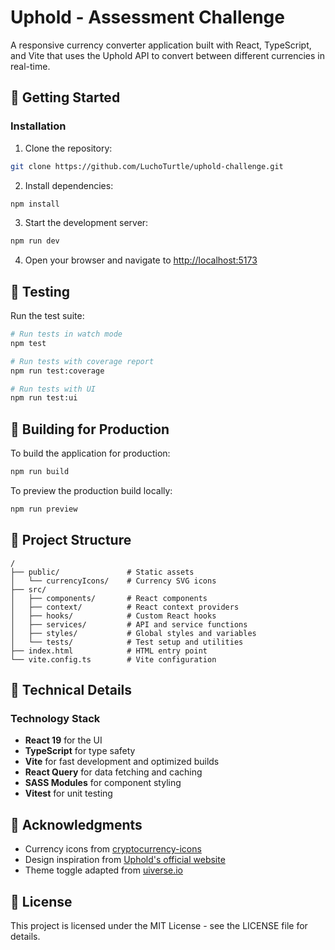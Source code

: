 # Uphold - Assessment Challenge

A responsive currency converter application built with React, TypeScript, and Vite that uses the Uphold API to convert between different currencies in real-time.

## 🚀 Getting Started

### Installation

1. Clone the repository:

```bash
git clone https://github.com/LuchoTurtle/uphold-challenge.git
```

2. Install dependencies:

```bash
npm install
```

3. Start the development server:

```bash
npm run dev
```

4. Open your browser and navigate to [http://localhost:5173](http://localhost:5173)

## 🧪 Testing

Run the test suite:

```bash
# Run tests in watch mode
npm test

# Run tests with coverage report
npm run test:coverage

# Run tests with UI
npm run test:ui
```

## 🔨 Building for Production

To build the application for production:

```bash
npm run build
```

To preview the production build locally:

```bash
npm run preview
```

## 📁 Project Structure

```
/
├── public/               # Static assets
│   └── currencyIcons/    # Currency SVG icons
├── src/
│   ├── components/       # React components
│   ├── context/          # React context providers
│   ├── hooks/            # Custom React hooks
│   ├── services/         # API and service functions
│   ├── styles/           # Global styles and variables
│   └── tests/            # Test setup and utilities
├── index.html            # HTML entry point
└── vite.config.ts        # Vite configuration
```

## 🔧 Technical Details

### Technology Stack

- **React 19** for the UI
- **TypeScript** for type safety
- **Vite** for fast development and optimized builds
- **React Query** for data fetching and caching
- **SASS Modules** for component styling
- **Vitest** for unit testing

## 🙏 Acknowledgments

- Currency icons from [cryptocurrency-icons](https://github.com/spothq/cryptocurrency-icons)
- Design inspiration from [Uphold's official website](https://uphold.com)
- Theme toggle adapted from [uiverse.io](https://uiverse.io/JustCode14/red-dingo-61)

## 📝 License

This project is licensed under the MIT License - see the LICENSE file for details.

<!--

NOTES:

- talk about production considerations for CORS (using a  proxy backend with express or something)
- could have used `zod` to validate the DATA from the Api since it it can return a single object or an array
- montserrat is the closest font to the one used in the original design
- added all the styles from the brand guide from link.
- used CSS modules instead of styled components to keep it simpler and have CSS guidelines be more visible
- downloaded icons from `https://github.com/spothq/cryptocurrency-icons/tree/master/svg/color` 
- could have virtualized and could have fixed the height and width of the items but decided against it, it wasn't really relevant. Decided to sticky the header instead.
- tried to follow Uphold guidelines through variables and global
- added accessbility as much as possible
- used instead of styled-components for simplicity, to make CSS guidelines more visible and to align with UpHold's tech stack.
- tried adding ARIA and skip links for accessibility and screen reader support.
- added ark/light mode with user preference detection and localStorage persistence
- added skeleton screens for improved perceived performance
- used react-query for data fetching and caching (instead of using a map inside the code)
- used the defaults from react-query and vitest. 
- proxied the API calls to avoid CORS issues during development. In production, a backend proxy server (e.g., Express) would be necessary to handle CORS and secure API keys.
- added vitest for unit testing and coverage. Didn't add tests because of lack of time but did the framework and setup for it.

-->